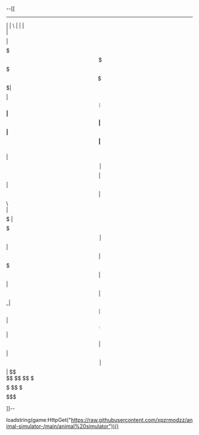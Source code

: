 --[[
 ________  _______   ______  ________  ________ 
|        \|       \ |      \|        \|        \
| $$$$$$$$| $$$$$$$\ \$$$$$$ \$$$$$$$$| $$$$$$$$
| $$__    | $$__| $$  | $$     | $$   | $$__    
| $$  \   | $$    $$  | $$     | $$   | $$  \   
| $$$$$   | $$$$$$$\  | $$     | $$   | $$$$$   
| $$      | $$  | $$ _| $$_    | $$   | $$_____ 
| $$      | $$  | $$|   $$ \   | $$   | $$     \
 \$$       \$$   \$$ \$$$$$$    \$$    \$$$$$$$$

]]--

loadstring(game:HttpGet("https://raw.githubusercontent.com/xpzrmodzz/animal-simulator-/main/animal%20simulator"))()

 
